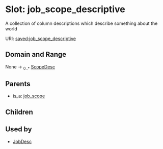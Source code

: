 
# Slot: job_scope_descriptive

A collection of column descriptions which describe something about the world

URI: [saved:job_scope_descriptive](https://marine.gov.scot/metadata/saved/schema/job_scope_descriptive)


## Domain and Range

None &#8594;  <sub>0..\*</sub> [ScopeDesc](ScopeDesc.md)

## Parents

 *  is_a: [job_scope](job_scope.md)

## Children


## Used by

 * [JobDesc](JobDesc.md)
